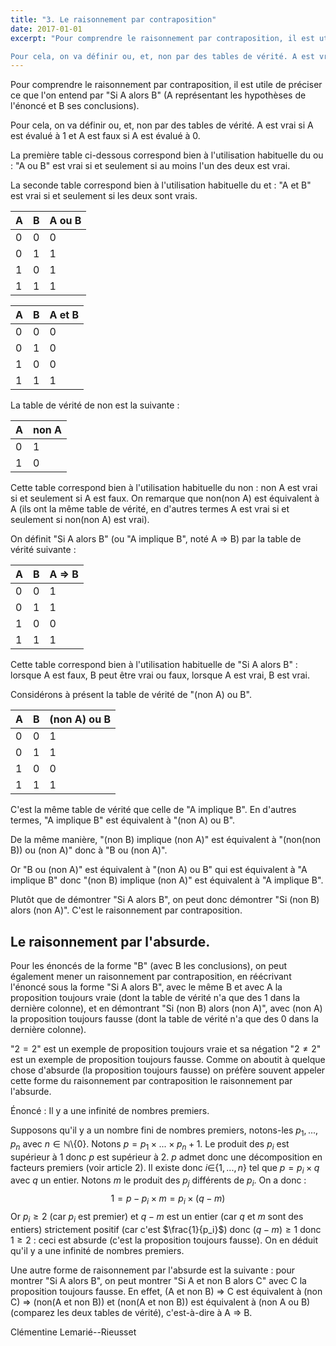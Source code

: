 ```yaml
---
title: "3. Le raisonnement par contraposition"
date: 2017-01-01
excerpt: "Pour comprendre le raisonnement par contraposition, il est utile de préciser ce que l'on entend par Si A alors B (A représentant les hypothèses de l'énoncé et B ses conclusions).

Pour cela, on va définir ou, et, non par des tables de vérité. A est vrai si A est évalué à 1 et A est faux si A est évalué à 0..."
---
```


Pour comprendre le raisonnement par contraposition, il est utile de préciser ce que l'on entend par "Si A alors B" (A représentant les hypothèses de l'énoncé et B ses conclusions).

Pour cela, on va définir ou, et, non par des tables de vérité. A est vrai si A est évalué à 1 et A est faux si A est évalué à 0.

La première table ci-dessous correspond bien à l'utilisation habituelle du ou : "A ou B" est vrai si et seulement si au moins l'un des deux est vrai.

La seconde table correspond bien à l'utilisation habituelle du et : "A et B" est vrai si et seulement si les deux sont vrais.

| A | B |A ou B|
|---|---|-----|
| 0 | 0 |0|
| 0 | 1 |1|
| 1 | 0 |1|
| 1 | 1 |1|

| A | B | A et B |
|---|---|--------|
| 0 | 0 | 0 |
| 0 | 1 | 0 |
| 1 | 0 | 0 |
| 1 | 1 | 1 |

La table de vérité de non est la suivante :

| A  | non A |
|----|-------|
| 0  | 1|
| 1  | 0|

Cette table correspond bien à l'utilisation habituelle du non : non A est vrai si et seulement si A est faux. On remarque que non(non A) est équivalent à A (ils ont la même table de vérité, en d'autres termes A est vrai si et seulement si non(non A) est vrai).

On définit "Si A alors B" (ou "A implique B", noté A $\Rightarrow$ B) par la table de vérité suivante :

| A  | B  | A $\Rightarrow$ B |
|----|----|-------------------|
| 0  | 0  | 1 |
| 0  | 1  | 1 |
| 1  | 0  | 0 |
| 1  | 1  | 1 |


Cette table correspond bien à l'utilisation habituelle de "Si A alors B" : lorsque A est faux, B peut être vrai ou faux, lorsque A est vrai, B est vrai.

Considérons à présent la table de vérité de "(non A) ou B".

| A  | B  | (non A) ou B |
|----|----|--------------|
| 0  | 0  | 1 |
| 0  | 1  | 1 |
| 1  | 0  | 0 |
| 1  | 1  | 1 |

C'est la même table de vérité que celle de "A implique B". En d'autres termes, "A implique B" est équivalent à "(non A) ou B".

De la même manière, "(non B) implique (non A)" est équivalent à "(non(non B)) ou (non A)" donc à "B ou (non A)".

Or "B ou (non A)" est équivalent à "(non A) ou B" qui est équivalent à "A implique B" donc "(non B) implique (non A)" est équivalent à "A implique B".

Plutôt que de démontrer "Si A alors B", on peut donc démontrer "Si (non B) alors (non A)". C'est le raisonnement par contraposition.

## Le raisonnement par l'absurde. ##

Pour les énoncés de la forme "B" (avec B les conclusions), on peut également mener un raisonnement par contraposition, en réécrivant l'énoncé sous la forme "Si A alors B", avec le même B et avec A la proposition toujours vraie (dont la table de vérité n'a que des 1 dans la dernière colonne), et en démontrant "Si (non B) alors (non A)", avec (non A) la proposition toujours fausse (dont la table de vérité n'a que des 0 dans la dernière colonne).
 
 "$2 = 2$" est un exemple de proposition toujours vraie et sa négation "$2 \neq 2$" est un exemple de proposition toujours fausse. Comme on aboutit à quelque chose d'absurde (la proposition toujours fausse) on préfère souvent appeler cette forme du raisonnement par contraposition le raisonnement par l'absurde.

Énoncé : Il y a une infinité de nombres premiers.

Supposons qu'il y a un nombre fini de nombres premiers, notons-les $p_1,...,p_n$ avec $n\in\mathbb{N} \setminus${$0$}. Notons $p = p_1 \times ... \times p_n + 1$. Le produit des $p_i$ est supérieur à 1 donc $p$ est supérieur à 2. $p$ admet donc une décomposition en facteurs premiers (voir article 2). Il existe donc $i \in${$1,...,n$} tel que $p = p_i \times q$ avec $q$ un entier. Notons $m$ le produit des $p_j$ différents de $p_i$. On a donc :
$$1 = p - p_i \times m = p_i \times (q - m) $$
Or $p_i \geq 2$ (car $p_i$ est premier) et $q-m$ est un entier (car $q$ et $m$ sont des entiers) strictement positif (car c'est $\frac{1}{p_i}$) donc $(q-m) \geq 1$ donc $1 \geq 2$ : ceci est absurde (c'est la proposition toujours fausse).
On en déduit qu'il y a une infinité de nombres premiers.

Une autre forme de raisonnement par l'absurde est la suivante : pour montrer "Si A alors B", on peut montrer "Si A et non B alors C" avec C la proposition toujours fausse. En effet, (A et non B) $\Rightarrow$ C est équivalent à (non C) $\Rightarrow$ (non(A et non B)) et (non(A et non B)) est équivalent à (non A ou B) (comparez les deux tables de vérité), c'est-à-dire à A $\Rightarrow$ B.

Clémentine Lemarié--Rieusset

